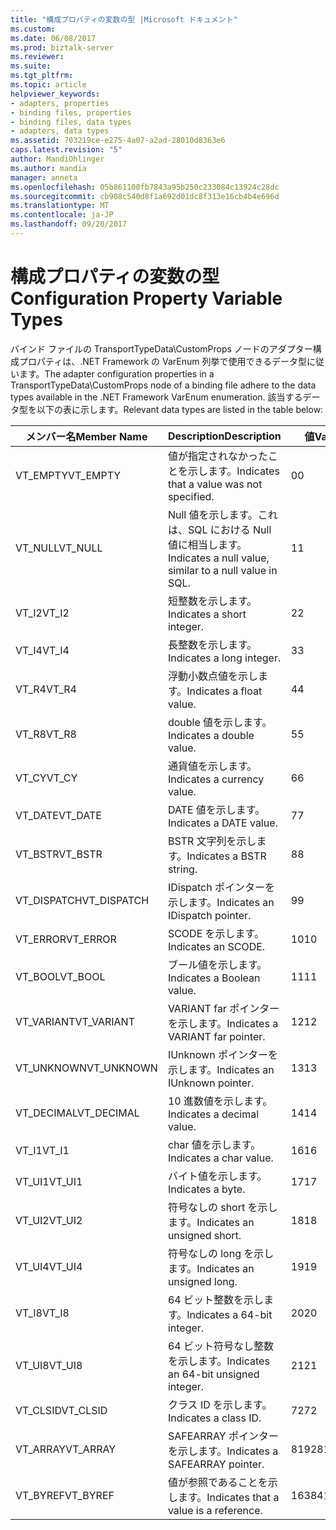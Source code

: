 ```yaml
---
title: "構成プロパティの変数の型 |Microsoft ドキュメント"
ms.custom: 
ms.date: 06/08/2017
ms.prod: biztalk-server
ms.reviewer: 
ms.suite: 
ms.tgt_pltfrm: 
ms.topic: article
helpviewer_keywords:
- adapters, properties
- binding files, properties
- binding files, data types
- adapters, data types
ms.assetid: 703219ce-e275-4a07-a2ad-28010d8363e6
caps.latest.revision: "5"
author: MandiOhlinger
ms.author: mandia
manager: anneta
ms.openlocfilehash: 05b861100fb7843a95b250c233084c13924c28dc
ms.sourcegitcommit: cb908c540d8f1a692d01dc8f313e16cb4b4e696d
ms.translationtype: MT
ms.contentlocale: ja-JP
ms.lasthandoff: 09/20/2017
---
```

# <a name="configuration-property-variable-types"></a><span data-ttu-id="0979b-102">構成プロパティの変数の型</span><span class="sxs-lookup"><span data-stu-id="0979b-102">Configuration Property Variable Types</span></span>
<span data-ttu-id="0979b-103">バインド ファイルの TransportTypeData\CustomProps ノードのアダプター構成プロパティは、.NET Framework の VarEnum 列挙で使用できるデータ型に従います。</span><span class="sxs-lookup"><span data-stu-id="0979b-103">The adapter configuration properties in a TransportTypeData\CustomProps node of a binding file adhere to the data types available in the .NET Framework VarEnum enumeration.</span></span> <span data-ttu-id="0979b-104">該当するデータ型を以下の表に示します。</span><span class="sxs-lookup"><span data-stu-id="0979b-104">Relevant data types are listed in the table below:</span></span>  
  
|<span data-ttu-id="0979b-105">メンバー名</span><span class="sxs-lookup"><span data-stu-id="0979b-105">Member Name</span></span>|<span data-ttu-id="0979b-106">Description</span><span class="sxs-lookup"><span data-stu-id="0979b-106">Description</span></span>|<span data-ttu-id="0979b-107">値</span><span class="sxs-lookup"><span data-stu-id="0979b-107">Value</span></span>|  
|-----------------|-----------------|-----------|  
|<span data-ttu-id="0979b-108">VT_EMPTY</span><span class="sxs-lookup"><span data-stu-id="0979b-108">VT_EMPTY</span></span>|<span data-ttu-id="0979b-109">値が指定されなかったことを示します。</span><span class="sxs-lookup"><span data-stu-id="0979b-109">Indicates that a value was not specified.</span></span>|<span data-ttu-id="0979b-110">0</span><span class="sxs-lookup"><span data-stu-id="0979b-110">0</span></span>|  
|<span data-ttu-id="0979b-111">VT_NULL</span><span class="sxs-lookup"><span data-stu-id="0979b-111">VT_NULL</span></span>|<span data-ttu-id="0979b-112">Null 値を示します。これは、SQL における Null 値に相当します。</span><span class="sxs-lookup"><span data-stu-id="0979b-112">Indicates a null value, similar to a null value in SQL.</span></span>|<span data-ttu-id="0979b-113">1</span><span class="sxs-lookup"><span data-stu-id="0979b-113">1</span></span>|  
|<span data-ttu-id="0979b-114">VT_I2</span><span class="sxs-lookup"><span data-stu-id="0979b-114">VT_I2</span></span>|<span data-ttu-id="0979b-115">短整数を示します。</span><span class="sxs-lookup"><span data-stu-id="0979b-115">Indicates a short integer.</span></span>|<span data-ttu-id="0979b-116">2</span><span class="sxs-lookup"><span data-stu-id="0979b-116">2</span></span>|  
|<span data-ttu-id="0979b-117">VT_I4</span><span class="sxs-lookup"><span data-stu-id="0979b-117">VT_I4</span></span>|<span data-ttu-id="0979b-118">長整数を示します。</span><span class="sxs-lookup"><span data-stu-id="0979b-118">Indicates a long integer.</span></span>|<span data-ttu-id="0979b-119">3</span><span class="sxs-lookup"><span data-stu-id="0979b-119">3</span></span>|  
|<span data-ttu-id="0979b-120">VT_R4</span><span class="sxs-lookup"><span data-stu-id="0979b-120">VT_R4</span></span>|<span data-ttu-id="0979b-121">浮動小数点値を示します。</span><span class="sxs-lookup"><span data-stu-id="0979b-121">Indicates a float value.</span></span>|<span data-ttu-id="0979b-122">4</span><span class="sxs-lookup"><span data-stu-id="0979b-122">4</span></span>|  
|<span data-ttu-id="0979b-123">VT_R8</span><span class="sxs-lookup"><span data-stu-id="0979b-123">VT_R8</span></span>|<span data-ttu-id="0979b-124">double 値を示します。</span><span class="sxs-lookup"><span data-stu-id="0979b-124">Indicates a double value.</span></span>|<span data-ttu-id="0979b-125">5</span><span class="sxs-lookup"><span data-stu-id="0979b-125">5</span></span>|  
|<span data-ttu-id="0979b-126">VT_CY</span><span class="sxs-lookup"><span data-stu-id="0979b-126">VT_CY</span></span>|<span data-ttu-id="0979b-127">通貨値を示します。</span><span class="sxs-lookup"><span data-stu-id="0979b-127">Indicates a currency value.</span></span>|<span data-ttu-id="0979b-128">6</span><span class="sxs-lookup"><span data-stu-id="0979b-128">6</span></span>|  
|<span data-ttu-id="0979b-129">VT_DATE</span><span class="sxs-lookup"><span data-stu-id="0979b-129">VT_DATE</span></span>|<span data-ttu-id="0979b-130">DATE 値を示します。</span><span class="sxs-lookup"><span data-stu-id="0979b-130">Indicates a DATE value.</span></span>|<span data-ttu-id="0979b-131">7</span><span class="sxs-lookup"><span data-stu-id="0979b-131">7</span></span>|  
|<span data-ttu-id="0979b-132">VT_BSTR</span><span class="sxs-lookup"><span data-stu-id="0979b-132">VT_BSTR</span></span>|<span data-ttu-id="0979b-133">BSTR 文字列を示します。</span><span class="sxs-lookup"><span data-stu-id="0979b-133">Indicates a BSTR string.</span></span>|<span data-ttu-id="0979b-134">8</span><span class="sxs-lookup"><span data-stu-id="0979b-134">8</span></span>|  
|<span data-ttu-id="0979b-135">VT_DISPATCH</span><span class="sxs-lookup"><span data-stu-id="0979b-135">VT_DISPATCH</span></span>|<span data-ttu-id="0979b-136">IDispatch ポインターを示します。</span><span class="sxs-lookup"><span data-stu-id="0979b-136">Indicates an IDispatch pointer.</span></span>|<span data-ttu-id="0979b-137">9</span><span class="sxs-lookup"><span data-stu-id="0979b-137">9</span></span>|  
|<span data-ttu-id="0979b-138">VT_ERROR</span><span class="sxs-lookup"><span data-stu-id="0979b-138">VT_ERROR</span></span>|<span data-ttu-id="0979b-139">SCODE を示します。</span><span class="sxs-lookup"><span data-stu-id="0979b-139">Indicates an SCODE.</span></span>|<span data-ttu-id="0979b-140">10</span><span class="sxs-lookup"><span data-stu-id="0979b-140">10</span></span>|  
|<span data-ttu-id="0979b-141">VT_BOOL</span><span class="sxs-lookup"><span data-stu-id="0979b-141">VT_BOOL</span></span>|<span data-ttu-id="0979b-142">ブール値を示します。</span><span class="sxs-lookup"><span data-stu-id="0979b-142">Indicates a Boolean value.</span></span>|<span data-ttu-id="0979b-143">11</span><span class="sxs-lookup"><span data-stu-id="0979b-143">11</span></span>|  
|<span data-ttu-id="0979b-144">VT_VARIANT</span><span class="sxs-lookup"><span data-stu-id="0979b-144">VT_VARIANT</span></span>|<span data-ttu-id="0979b-145">VARIANT far ポインターを示します。</span><span class="sxs-lookup"><span data-stu-id="0979b-145">Indicates a VARIANT far pointer.</span></span>|<span data-ttu-id="0979b-146">12</span><span class="sxs-lookup"><span data-stu-id="0979b-146">12</span></span>|  
|<span data-ttu-id="0979b-147">VT_UNKNOWN</span><span class="sxs-lookup"><span data-stu-id="0979b-147">VT_UNKNOWN</span></span>|<span data-ttu-id="0979b-148">IUnknown ポインターを示します。</span><span class="sxs-lookup"><span data-stu-id="0979b-148">Indicates an IUnknown pointer.</span></span>|<span data-ttu-id="0979b-149">13</span><span class="sxs-lookup"><span data-stu-id="0979b-149">13</span></span>|  
|<span data-ttu-id="0979b-150">VT_DECIMAL</span><span class="sxs-lookup"><span data-stu-id="0979b-150">VT_DECIMAL</span></span>|<span data-ttu-id="0979b-151">10 進数値を示します。</span><span class="sxs-lookup"><span data-stu-id="0979b-151">Indicates a decimal value.</span></span>|<span data-ttu-id="0979b-152">14</span><span class="sxs-lookup"><span data-stu-id="0979b-152">14</span></span>|  
|<span data-ttu-id="0979b-153">VT_I1</span><span class="sxs-lookup"><span data-stu-id="0979b-153">VT_I1</span></span>|<span data-ttu-id="0979b-154">char 値を示します。</span><span class="sxs-lookup"><span data-stu-id="0979b-154">Indicates a char value.</span></span>|<span data-ttu-id="0979b-155">16</span><span class="sxs-lookup"><span data-stu-id="0979b-155">16</span></span>|  
|<span data-ttu-id="0979b-156">VT_UI1</span><span class="sxs-lookup"><span data-stu-id="0979b-156">VT_UI1</span></span>|<span data-ttu-id="0979b-157">バイト値を示します。</span><span class="sxs-lookup"><span data-stu-id="0979b-157">Indicates a byte.</span></span>|<span data-ttu-id="0979b-158">17</span><span class="sxs-lookup"><span data-stu-id="0979b-158">17</span></span>|  
|<span data-ttu-id="0979b-159">VT_UI2</span><span class="sxs-lookup"><span data-stu-id="0979b-159">VT_UI2</span></span>|<span data-ttu-id="0979b-160">符号なしの short を示します。</span><span class="sxs-lookup"><span data-stu-id="0979b-160">Indicates an unsigned short.</span></span>|<span data-ttu-id="0979b-161">18</span><span class="sxs-lookup"><span data-stu-id="0979b-161">18</span></span>|  
|<span data-ttu-id="0979b-162">VT_UI4</span><span class="sxs-lookup"><span data-stu-id="0979b-162">VT_UI4</span></span>|<span data-ttu-id="0979b-163">符号なしの long を示します。</span><span class="sxs-lookup"><span data-stu-id="0979b-163">Indicates an unsigned long.</span></span>|<span data-ttu-id="0979b-164">19</span><span class="sxs-lookup"><span data-stu-id="0979b-164">19</span></span>|  
|<span data-ttu-id="0979b-165">VT_I8</span><span class="sxs-lookup"><span data-stu-id="0979b-165">VT_I8</span></span>|<span data-ttu-id="0979b-166">64 ビット整数を示します。</span><span class="sxs-lookup"><span data-stu-id="0979b-166">Indicates a 64-bit integer.</span></span>|<span data-ttu-id="0979b-167">20</span><span class="sxs-lookup"><span data-stu-id="0979b-167">20</span></span>|  
|<span data-ttu-id="0979b-168">VT_UI8</span><span class="sxs-lookup"><span data-stu-id="0979b-168">VT_UI8</span></span>|<span data-ttu-id="0979b-169">64 ビット符号なし整数を示します。</span><span class="sxs-lookup"><span data-stu-id="0979b-169">Indicates an 64-bit unsigned integer.</span></span>|<span data-ttu-id="0979b-170">21</span><span class="sxs-lookup"><span data-stu-id="0979b-170">21</span></span>|  
|<span data-ttu-id="0979b-171">VT_CLSID</span><span class="sxs-lookup"><span data-stu-id="0979b-171">VT_CLSID</span></span>|<span data-ttu-id="0979b-172">クラス ID を示します。</span><span class="sxs-lookup"><span data-stu-id="0979b-172">Indicates a class ID.</span></span>|<span data-ttu-id="0979b-173">72</span><span class="sxs-lookup"><span data-stu-id="0979b-173">72</span></span>|  
|<span data-ttu-id="0979b-174">VT_ARRAY</span><span class="sxs-lookup"><span data-stu-id="0979b-174">VT_ARRAY</span></span>|<span data-ttu-id="0979b-175">SAFEARRAY ポインターを示します。</span><span class="sxs-lookup"><span data-stu-id="0979b-175">Indicates a SAFEARRAY pointer.</span></span>|<span data-ttu-id="0979b-176">8192</span><span class="sxs-lookup"><span data-stu-id="0979b-176">8192</span></span>|  
|<span data-ttu-id="0979b-177">VT_BYREF</span><span class="sxs-lookup"><span data-stu-id="0979b-177">VT_BYREF</span></span>|<span data-ttu-id="0979b-178">値が参照であることを示します。</span><span class="sxs-lookup"><span data-stu-id="0979b-178">Indicates that a value is a reference.</span></span>|<span data-ttu-id="0979b-179">16384</span><span class="sxs-lookup"><span data-stu-id="0979b-179">16384</span></span>|